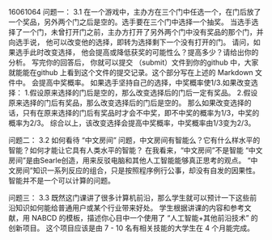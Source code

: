 16061064
问题一：
3.1 在一个游戏中，主办方在三个门中任选一个，在门后放了一个奖品，另外两个门之后是空的。选手要在三个门中选择一个抽奖。 当选手选择了一个门，未曾打开门之前，主办方打开了另外两个门中没有奖品的那个门，并向选手说， 他可以改变他的选择，即转为选择剩下一个没有打开的门。 请问，如果选手此时改变选择， 他会提高或降低获奖的可能性么？提高多少？请给出你的分析。 写完你的回答后， 你就可以提交 （submit）文件到你的github 中，大家就能能在github 上看到这个文件的提交记录。这个部分写在上述的 Markdown 文件中。
会提高中奖概率。
如果选手坚持自己的选择，中奖概率使1/3.如果改变选择：
1.假设原来选择的门后是空的，那么改变选择后的门后一定有奖品。
2.假设原来选择的门后有奖品，那么改变选择后的门后是空的。
那么如果改变选择的话，只有在原来选择的门后有奖品时才会不中奖，即不中奖的概率为1/3，中奖的概率为2/3。
综合以上，该改变选择会提高中奖概率，中奖概率由1/3变为2/3。

问题二：
3.2 如何看待 “中文房间” 问题，中文房间有智能么？它有什么样水平的智能？如何才能让它具有人类水平的智能？
在我看来，“中文房间”不是智能
“中文房间”是由Searle创造，用来反驳电脑和其他人工智能能够真正思考的观点。
“中文房间”知识一系列反应的组合，只是按照程序例行公事，却没有自发的因果性。智能并不是一个可以计算的问题。

问题三：
3.3 既然这门课讲了很多计算机前沿，那么学生就可以预计一下这些前沿知识如何能给普通用户或某个行业带来好处。 学生根据讲课的内容和参考文献，用 NABCD 的模板，描述你心目中一个使用了 “人工智能+其他前沿技术” 的创新项目。 这个项目应该是由 7 - 10 名有相关技能的大学生在 4 个月能完成。
